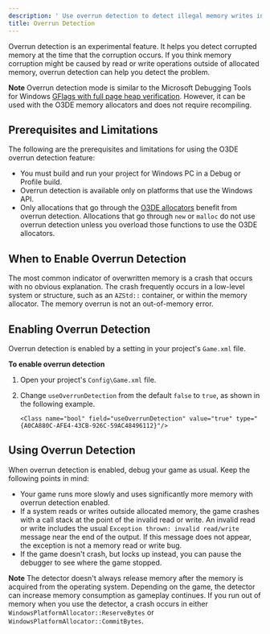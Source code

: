 ```yaml
---
description: ' Use overrun detection to detect illegal memory writes in Open 3D Engine. '
title: Overrun Detection
---
```


Overrun detection is an experimental feature. It helps you detect corrupted memory at the time that the corruption occurs. If you think memory corruption might be caused by read or write operations outside of allocated memory, overrun detection can help you detect the problem.

**Note**
Overrun detection mode is similar to the Microsoft Debugging Tools for Windows [GFlags with full page heap verification](https://docs.microsoft.com/en-us/windows-hardware/drivers/debugger/gflags-and-pageheap). However, it can be used with the O3DE memory allocators and does not require recompiling.

## Prerequisites and Limitations 

The following are the prerequisites and limitations for using the O3DE overrun detection feature:
+ You must build and run your project for Windows PC in a Debug or Profile build.
+ Overrun detection is available only on platforms that use the Windows API.
+ Only allocations that go through the [O3DE allocators](/docs/user-guide/engine/memory/allocators.md) benefit from overrun detection. Allocations that go through `new` or `malloc` do not use overrun detection unless you overload those functions to use the O3DE allocators.

## When to Enable Overrun Detection 

The most common indicator of overwritten memory is a crash that occurs with no obvious explanation. The crash frequently occurs in a low-level system or structure, such as an `AZStd::` container, or within the memory allocator. The memory overrun is not an out-of-memory error.

## Enabling Overrun Detection 

Overrun detection is enabled by a setting in your project's `Game.xml` file.

**To enable overrun detection**

1. Open your project's `Config\Game.xml` file.

1. Change `useOverrunDetection` from the default `false` to `true`, as shown in the following example.

   ```
   <Class name="bool" field="useOverrunDetection" value="true" type="{A0CA880C-AFE4-43CB-926C-59AC48496112}"/>
   ```

## Using Overrun Detection 

When overrun detection is enabled, debug your game as usual. Keep the following points in mind:
+ Your game runs more slowly and uses significantly more memory with overrun detection enabled.
+ If a system reads or writes outside allocated memory, the game crashes with a call stack at the point of the invalid read or write. An invalid read or write includes the usual `Exception thrown: invalid read/write` message near the end of the output. If this message does not appear, the exception is not a memory read or write bug.
+ If the game doesn't crash, but locks up instead, you can pause the debugger to see where the game stopped.

**Note**
The detector doesn't always release memory after the memory is acquired from the operating system. Depending on the game, the detector can increase memory consumption as gameplay continues. If you run out of memory when you use the detector, a crash occurs in either `WindowsPlatformAllocator::ReserveBytes` or `WindowsPlatformAllocator::CommitBytes`.

